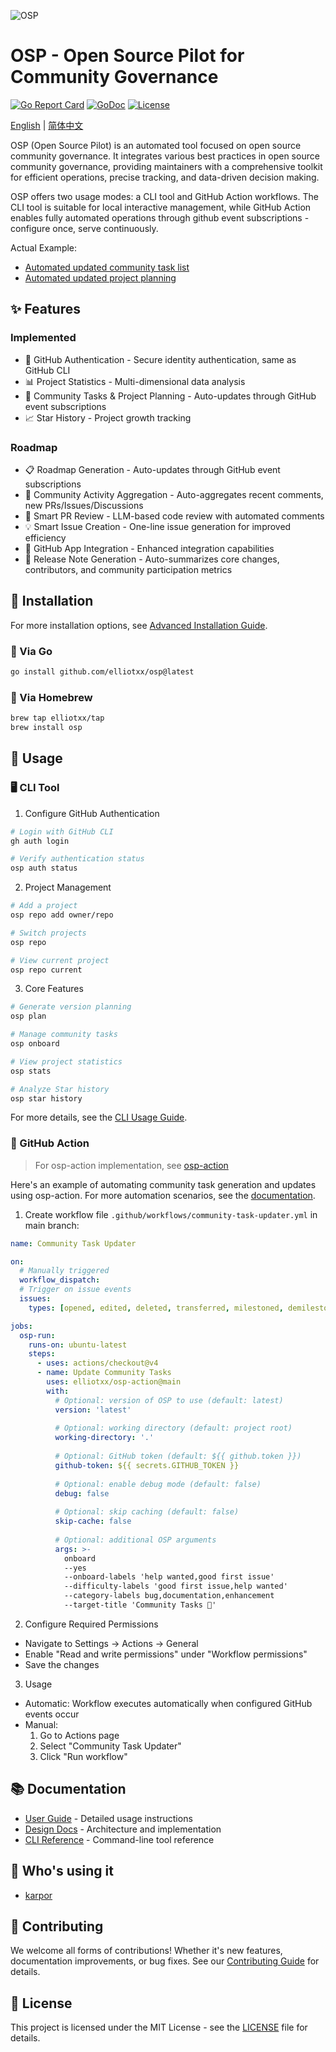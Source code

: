 ![OSP](https://socialify.git.ci/elliotxx/osp/image?font=Raleway&language=1&name=1&owner=1&pattern=Plus&theme=Light)

# OSP - Open Source Pilot for Community Governance

[![Go Report Card](https://goreportcard.com/badge/github.com/elliotxx/osp)](https://goreportcard.com/report/github.com/elliotxx/osp)
[![GoDoc](https://godoc.org/github.com/elliotxx/osp?status.svg)](https://godoc.org/github.com/elliotxx/osp)
[![License](https://img.shields.io/github/license/elliotxx/osp.svg)](https://github.com/elliotxx/osp/blob/main/LICENSE)

[English](README.md) | [简体中文](README_zh.md)

OSP (Open Source Pilot) is an automated tool focused on open source community governance. It integrates various best practices in open source community governance, providing maintainers with a comprehensive toolkit for efficient operations, precise tracking, and data-driven decision making.

OSP offers two usage modes: a CLI tool and GitHub Action workflows. The CLI tool is suitable for local interactive management, while GitHub Action enables fully automated operations through github event subscriptions - configure once, serve continuously.

Actual Example:
- [Automated updated community task list](https://github.com/KusionStack/karpor/issues/463)
- [Automated updated project planning](https://github.com/KusionStack/karpor/issues/723)

## ✨ Features

### Implemented
- 🔑 GitHub Authentication - Secure identity authentication, same as GitHub CLI
- 📊 Project Statistics - Multi-dimensional data analysis
- 📝 Community Tasks & Project Planning - Auto-updates through GitHub event subscriptions
- 📈 Star History - Project growth tracking

### Roadmap
- 📋 Roadmap Generation - Auto-updates through GitHub event subscriptions
- 📅 Community Activity Aggregation - Auto-aggregates recent comments, new PRs/Issues/Discussions
- 🤖 Smart PR Review - LLM-based code review with automated comments
- 💡 Smart Issue Creation - One-line issue generation for improved efficiency
- 🔌 GitHub App Integration - Enhanced integration capabilities
- 📝 Release Note Generation - Auto-summarizes core changes, contributors, and community participation metrics

## 🚀 Installation

For more installation options, see [Advanced Installation Guide](docs/guide/advanced-installation.md).

### 🐙 Via Go

```bash
go install github.com/elliotxx/osp@latest
```

### 🍺 Via Homebrew

```bash
brew tap elliotxx/tap
brew install osp
```

## 🚀 Usage

### 🖥️ CLI Tool

1. Configure GitHub Authentication
```bash
# Login with GitHub CLI
gh auth login

# Verify authentication status
osp auth status
```

2. Project Management
```bash
# Add a project
osp repo add owner/repo

# Switch projects
osp repo

# View current project
osp repo current
```

3. Core Features
```bash
# Generate version planning
osp plan

# Manage community tasks
osp onboard

# View project statistics
osp stats

# Analyze Star history
osp star history
```

For more details, see the [CLI Usage Guide](docs/guide/cli.md).

### 🤖 GitHub Action

> For osp-action implementation, see [osp-action](https://github.com/elliotxx/osp-action)

Here's an example of automating community task generation and updates using osp-action. For more automation scenarios, see the [documentation](docs/guide/github-action.md).

1. Create workflow file `.github/workflows/community-task-updater.yml` in main branch:
```yaml
name: Community Task Updater

on:
  # Manually triggered
  workflow_dispatch:
  # Trigger on issue events
  issues:
    types: [opened, edited, deleted, transferred, milestoned, demilestoned, labeled, unlabeled, assigned, unassigned]

jobs:
  osp-run:
    runs-on: ubuntu-latest
    steps:
      - uses: actions/checkout@v4
      - name: Update Community Tasks
        uses: elliotxx/osp-action@main
        with:
          # Optional: version of OSP to use (default: latest)
          version: 'latest'
          
          # Optional: working directory (default: project root)
          working-directory: '.'
          
          # Optional: GitHub token (default: ${{ github.token }})
          github-token: ${{ secrets.GITHUB_TOKEN }}
          
          # Optional: enable debug mode (default: false)
          debug: false
          
          # Optional: skip caching (default: false)
          skip-cache: false
          
          # Optional: additional OSP arguments
          args: >-
            onboard
            --yes
            --onboard-labels 'help wanted,good first issue'
            --difficulty-labels 'good first issue,help wanted'
            --category-labels bug,documentation,enhancement
            --target-title 'Community Tasks 🎯'
```

2. Configure Required Permissions
- Navigate to Settings -> Actions -> General
- Enable "Read and write permissions" under "Workflow permissions"
- Save the changes

3. Usage
- Automatic: Workflow executes automatically when configured GitHub events occur
- Manual:
  1. Go to Actions page
  2. Select "Community Task Updater"
  3. Click "Run workflow"

## 📚 Documentation

- [User Guide](docs/guide/README.md) - Detailed usage instructions
- [Design Docs](docs/design/README.md) - Architecture and implementation
- [CLI Reference](docs/cli/osp.md) - Command-line tool reference

## 👥 Who's using it

- [karpor](https://github.com/KusionStack/karpor)

## 🤝 Contributing

We welcome all forms of contributions! Whether it's new features, documentation improvements, or bug fixes. See our [Contributing Guide](CONTRIBUTING.md) for details.

## 📄 License

This project is licensed under the MIT License - see the [LICENSE](LICENSE) file for details.
